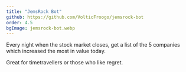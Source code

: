 ```yaml
---
title: "JemsRock Bot"
github: https://github.com/VolticFroogo/jemsrock-bot
order: 4.5
bgImage: jemsrock-bot.webp
---
```


Every night when the stock market closes, get a list of the 5 companies which increased the most in value today.

Great for timetravellers or those who like regret.